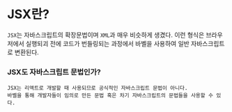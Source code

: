 # JSX란?

`JSX`는 자바스크립트의 확장문법이며 `XML`과 매우 비슷하게 생겼다.
이런 형식은 브라우저에서 실행되괴 전에 코드가 번들링되는 과정에서 바벨을 사용하여 
일반 자바스크립트로 변환된다.


### JSX도 자바스크립트 문법인가?
```
JSX는 리액트로 개발할 때 사용되므로 공식적인 자바스크립트 문법이 아니다.
바벨을 통해 개발자들이 임의로 만든 문법 혹은 차기 자바스크립트의 문법들을 사용할 수 있다.
```
